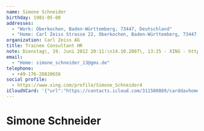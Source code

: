 ```yaml
---
name: Simone Schneider
birthday: 1981-05-08
addresses:
  - "Work: Oberkochen, Baden-Württemberg, 73447, Deutschland"
  - "Home: Carl Zeiss Strasse 22, Oberkochen, Baden-Württemberg, 73447, DE"
organization: Carl Zeiss AG
title: Trainee Consultant HR
note: Dienstag\, 19. Juni 2012 20:11:\n14.10.2007\, 13:25 - XING - http://www.xing.com\n------------------------------------------------------------------\n14.10.2007\, 13:25 - XING - http://www.xing.com
email:
  - "Home: simone_schneider_13@gmx.de"
telephone:
  - +49-176-20820656
social profile:
  - https://www.xing.com/profile/Simone_Schneider4
iCloudVCard: '{"url":"https://contacts.icloud.com/311500889/carddavhome/card/OWU1MjMwZDgtYTBhYi00NjkzLTkyNjgtZWU0YjNkYTBmN2I0.vcf","etag":"\"kmfhdw1m\"","data":"BEGIN:VCARD\r\nVERSION:3.0\r\nFN:\r\nN:Schneider;Simone;;;\r\nUID:9e5230d8-a0ab-4693-9268-ee4b3da0f7b4\r\nBDAY;VALUE=date:1981-05-08\r\nADR;TYPE=WORK:;;;Oberkochen;Baden-Württemberg;73447;Deutschland;\r\nADR;TYPE=HOME:;;Carl Zeiss Strasse 22;Oberkochen;Baden-Württemberg;73447;DE\r\n ;\r\nitem0.X-ABLABEL:xing\r\nPRODID:ez-vcard 0.9.13-fc\r\nREV:2025-04-03T22:05:39Z\r\nORG:Carl Zeiss AG;\r\nTITLE:Trainee Consultant HR\r\nNOTE:Dienstag\\, 19. Juni 2012 20:11:\\n14.10.2007\\, 13:25 - XING - http://ww\r\n w.xing.com\\n---------------------------------------------------------------\r\n ---\\n14.10.2007\\, 13:25 - XING - http://www.xing.com\r\nEMAIL;TYPE=HOME:simone_schneider_13@gmx.de\r\nPHOTO;VALUE=uri:https://gateway.icloud.com/contacts/311500889/ck/card/7a57e\r\n df3e2d0ce7e711d55e7d5d51a89\r\nTEL;TYPE=CELL:+49-176-20820656\r\nitem0.X-SOCIALPROFILE;X-USER=Simone_Schneider4:https://www.xing.com/profile\r\n /Simone_Schneider4\r\nEND:VCARD"}'
---
```

# Simone Schneider